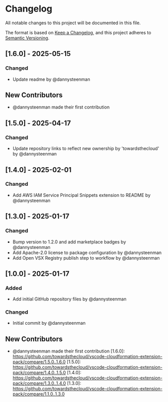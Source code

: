 # Changelog

All notable changes to this project will be documented in this file.

The format is based on [Keep a Changelog](https://keepachangelog.com/en/1.0.0/),
and this project adheres to [Semantic Versioning](https://semver.org/spec/v2.0.0.html).

## [1.6.0] - 2025-05-15

### Changed
- Update readme by @dannysteenman

## New Contributors
* @dannysteenman made their first contribution
## [1.5.0] - 2025-04-17

### Changed
- Update repository links to reflect new ownership by 'towardsthecloud' by @dannysteenman

## [1.4.0] - 2025-02-01

### Changed
- Add AWS IAM Service Principal Snippets extension to README by @dannysteenman

## [1.3.0] - 2025-01-17

### Changed
- Bump version to 1.2.0 and add marketplace badges by @dannysteenman
- Add Apache-2.0 license to package configuration by @dannysteenman
- Add Open VSX Registry publish step to workflow by @dannysteenman

## [1.0.0] - 2025-01-17

### Added
- Add initial GitHub repository files by @dannysteenman

### Changed
- Initial commit by @dannysteenman

## New Contributors
* @dannysteenman made their first contribution
[1.6.0]: https://github.com/towardsthecloud/vscode-cloudformation-extension-pack/compare/1.5.0..1.6.0
[1.5.0]: https://github.com/towardsthecloud/vscode-cloudformation-extension-pack/compare/1.4.0..1.5.0
[1.4.0]: https://github.com/towardsthecloud/vscode-cloudformation-extension-pack/compare/1.3.0..1.4.0
[1.3.0]: https://github.com/towardsthecloud/vscode-cloudformation-extension-pack/compare/1.1.0..1.3.0

<!-- generated by git-cliff -->
